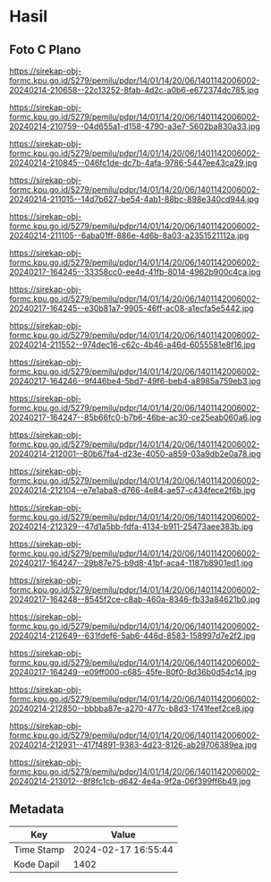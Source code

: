 # Hasil

## Foto C Plano

https://sirekap-obj-formc.kpu.go.id/5279/pemilu/pdpr/14/01/14/20/06/1401142006002-20240214-210658--22c13252-8fab-4d2c-a0b6-e672374dc785.jpg

https://sirekap-obj-formc.kpu.go.id/5279/pemilu/pdpr/14/01/14/20/06/1401142006002-20240214-210759--04d655a1-d158-4790-a3e7-5602ba830a33.jpg

https://sirekap-obj-formc.kpu.go.id/5279/pemilu/pdpr/14/01/14/20/06/1401142006002-20240214-210845--046fc1de-dc7b-4afa-9786-5447ee43ca29.jpg

https://sirekap-obj-formc.kpu.go.id/5279/pemilu/pdpr/14/01/14/20/06/1401142006002-20240214-211015--14d7b627-be54-4ab1-88bc-898e340cd944.jpg

https://sirekap-obj-formc.kpu.go.id/5279/pemilu/pdpr/14/01/14/20/06/1401142006002-20240214-211105--6aba01ff-886e-4d6b-8a03-a2351521112a.jpg

https://sirekap-obj-formc.kpu.go.id/5279/pemilu/pdpr/14/01/14/20/06/1401142006002-20240217-164245--33358cc0-ee4d-41fb-8014-4962b900c4ca.jpg

https://sirekap-obj-formc.kpu.go.id/5279/pemilu/pdpr/14/01/14/20/06/1401142006002-20240217-164245--e30b81a7-9905-46ff-ac08-a1ecfa5e5442.jpg

https://sirekap-obj-formc.kpu.go.id/5279/pemilu/pdpr/14/01/14/20/06/1401142006002-20240214-211552--974dec16-c62c-4b46-a46d-6055581e8f16.jpg

https://sirekap-obj-formc.kpu.go.id/5279/pemilu/pdpr/14/01/14/20/06/1401142006002-20240217-164246--9f446be4-5bd7-49f6-beb4-a8985a759eb3.jpg

https://sirekap-obj-formc.kpu.go.id/5279/pemilu/pdpr/14/01/14/20/06/1401142006002-20240217-164247--85b66fc0-b7b6-46be-ac30-ce25eab060a6.jpg

https://sirekap-obj-formc.kpu.go.id/5279/pemilu/pdpr/14/01/14/20/06/1401142006002-20240214-212001--80b67fa4-d23e-4050-a859-03a9db2e0a78.jpg

https://sirekap-obj-formc.kpu.go.id/5279/pemilu/pdpr/14/01/14/20/06/1401142006002-20240214-212104--e7e1aba8-d766-4e84-ae57-c434fece2f6b.jpg

https://sirekap-obj-formc.kpu.go.id/5279/pemilu/pdpr/14/01/14/20/06/1401142006002-20240214-212329--47d1a5bb-fdfa-4134-b911-25473aee383b.jpg

https://sirekap-obj-formc.kpu.go.id/5279/pemilu/pdpr/14/01/14/20/06/1401142006002-20240217-164247--29b87e75-b9d8-41bf-aca4-1187b8901ed1.jpg

https://sirekap-obj-formc.kpu.go.id/5279/pemilu/pdpr/14/01/14/20/06/1401142006002-20240217-164248--8545f2ce-c8ab-460a-8346-fb33a84621b0.jpg

https://sirekap-obj-formc.kpu.go.id/5279/pemilu/pdpr/14/01/14/20/06/1401142006002-20240214-212649--631fdef6-5ab6-446d-8583-158997d7e2f2.jpg

https://sirekap-obj-formc.kpu.go.id/5279/pemilu/pdpr/14/01/14/20/06/1401142006002-20240217-164249--e09ff000-c685-45fe-80f0-8d36b0d54c14.jpg

https://sirekap-obj-formc.kpu.go.id/5279/pemilu/pdpr/14/01/14/20/06/1401142006002-20240214-212850--bbbba87e-a270-477c-b8d3-1741feef2ce8.jpg

https://sirekap-obj-formc.kpu.go.id/5279/pemilu/pdpr/14/01/14/20/06/1401142006002-20240214-212931--417f4891-9383-4d23-8126-ab29706389ea.jpg

https://sirekap-obj-formc.kpu.go.id/5279/pemilu/pdpr/14/01/14/20/06/1401142006002-20240214-213012--8f8fc1cb-d642-4e4a-9f2a-06f399ff6b49.jpg


## Metadata

| Key        | Value               |
| ---------- | ------------------- |
| Time Stamp | 2024-02-17 16:55:44 |
| Kode Dapil | 1402                |



